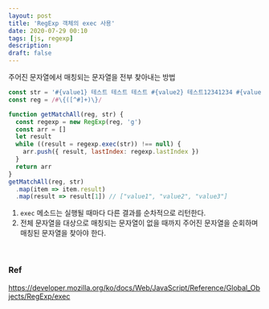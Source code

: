 ```yaml
---
layout: post
title: 'RegExp 객체의 exec 사용'
date: 2020-07-29 00:10
tags: [js, regexp]
description:
draft: false
---
```


주어진 문자열에서 매칭되는 문자열을 전부 찾아내는 방법

```js
const str = '#{value1} 테스트 테스트 테스트 #{value2} 테스트12341234 #{value3}'
const reg = /#\{([^#]+)\}/

function getMatchAll(reg, str) {
  const regexp = new RegExp(reg, 'g')
  const arr = []
  let result
  while ((result = regexp.exec(str)) !== null) {
    arr.push({ result, lastIndex: regexp.lastIndex })
  }
  return arr
}
getMatchAll(reg, str)
  .map(item => item.result)
  .map(result => result[1]) // ["value1", "value2", "value3"]
```

1. `exec` 메소드는 실행될 때마다 다른 결과를 순차적으로 리턴한다.
1. 전체 문자열을 대상으로 매칭되는 문자열이 없을 때까지 주어진 문자열을 순회하며 매칭된 문자열을 찾아야 한다.

<br>

### Ref
https://developer.mozilla.org/ko/docs/Web/JavaScript/Reference/Global_Objects/RegExp/exec
